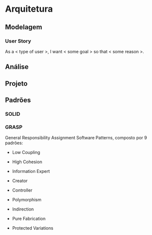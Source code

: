 # Arquitetura

## Modelagem

### User Story

As a &lt; type of user &gt;, I want &lt; some goal &gt; so that &lt; some reason &gt;.

## Análise

## Projeto

## Padrões

### SOLID

### GRASP

General Responsibility Assignment Software Patterns, composto por 9 padrões:

* Low Coupling

* High Cohesion

* Information Expert

* Creator

* Controller

* Polymorphism

* Indirection

* Pure Fabrication

* Protected Variations


